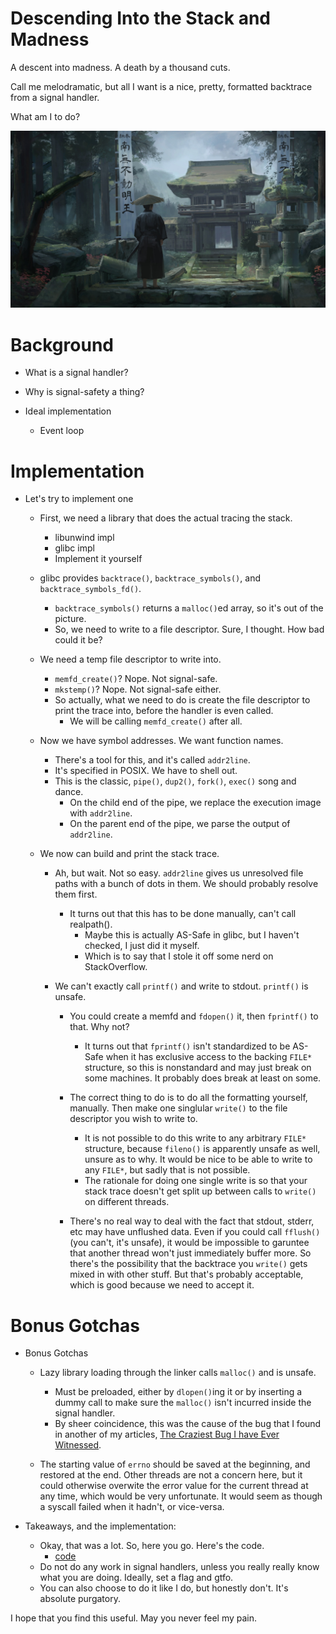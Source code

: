 
# Descending Into the Stack and Madness

A descent into madness. A death by a thousand cuts.

Call me melodramatic, but all I want is a nice, pretty, formatted backtrace
from a signal handler.

What am I to do?

![](images/Samurai_Gate.jpg)

# Background

* What is a signal handler?
* Why is signal-safety a thing?

* Ideal implementation
  * Event loop

# Implementation

* Let's try to implement one
  * First, we need a library that does the actual tracing the stack.
    * libunwind impl
    * glibc impl
    * Implement it yourself

  * glibc provides `backtrace()`, `backtrace_symbols()`, and `backtrace_symbols_fd()`.
    * `backtrace_symbols()` returns a `malloc()`ed array, so it's out of the picture.
    * So, we need to write to a file descriptor. Sure, I thought. How bad could it be?

  * We need a temp file descriptor to write into.
    * `memfd_create()`? Nope. Not signal-safe.
    * `mkstemp()`? Nope. Not signal-safe either.
    * So actually, what we need to do is create the file descriptor to print the trace into,
      before the handler is even called.
      * We will be calling `memfd_create()` after all.

  * Now we have symbol addresses. We want function names.
    * There's a tool for this, and it's called `addr2line`.
    * It's specified in POSIX. We have to shell out.
    * This is the classic, `pipe()`, `dup2()`, `fork()`, `exec()` song and dance.
      * On the child end of the pipe, we replace the execution image with `addr2line`.
      * On the parent end of the pipe, we parse the output of `addr2line`.

  * We now can build and print the stack trace.
    * Ah, but wait. Not so easy. `addr2line` gives us unresolved file paths with a bunch of
      dots in them. We should probably resolve them first.
      * It turns out that this has to be done manually, can't call realpath().
        * Maybe this is actually AS-Safe in glibc, but I haven't checked, I just did it myself.
        * Which is to say that I stole it off some nerd on StackOverflow.

    * We can't exactly call `printf()` and write to stdout. `printf()` is unsafe.
      * You  could create a memfd and `fdopen()` it, then `fprintf()` to that. Why not?
        * It turns out that `fprintf()` isn't standardized to be AS-Safe when it has exclusive
          access to the backing `FILE*` structure, so this is nonstandard and may just break
          on some machines. It probably does break at least on some.
      * The correct thing to do is to do all the formatting yourself, manually. Then make
        one singlular `write()` to the file descriptor you wish to write to.
        * It is not possible to do this write to any arbitrary `FILE*` structure, because
          `fileno()` is apparently unsafe as well, unsure as to why. It would be nice to be
          able to write to any `FILE*`, but sadly that is not possible.
        * The rationale for doing one single write is so that your stack trace doesn't get
          split up between calls to `write()` on different threads.

      * There's no real way to deal with the fact that stdout, stderr, etc may have unflushed
        data. Even if you could call `fflush()` (you can't, it's unsafe), it would be
        impossible to garuntee that another thread won't just immediately buffer more. So
        there's the possibility that the backtrace you `write()` gets mixed in with other
        stuff. But that's probably acceptable, which is good because we need to accept it.

# Bonus Gotchas

* Bonus Gotchas
  * Lazy library loading through the linker calls `malloc()` and is unsafe.
    * Must be preloaded, either by `dlopen()`ing it or by inserting a dummy call to make sure
      the `malloc()` isn't incurred inside the signal handler.
    * By sheer coincidence, this was the cause of the bug that I found in another of my
      articles, [The Craziest Bug I have Ever Witnessed](The_Craziest_Bug_I_Have_Ever_Witnessed.html).

  * The starting value of `errno` should be saved at the beginning, and restored at the end.
    Other threads are not a concern here, but it could otherwise overwite the error value for
    the current thread at any time, which would be very unfortunate. It would seem as though
    a syscall failed when it hadn't, or vice-versa.

* Takeaways, and the implementation:
  * Okay, that was a lot. So, here you go. Here's the code.
    * [code](https://github.com/apaz-cli/daisho/master/tree/stdlib/Native/PreStart/Backtrace.h)
  * Do not do any work in signal handlers, unless you really really know what you are doing.
    Ideally, set a flag and gtfo.
  * You can also choose to do it like I do, but honestly don't. It's absolute purgatory.

I hope that you find this useful. May you never feel my pain.


